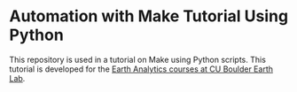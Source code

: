 # Automation with Make Tutorial Using Python
This repository is used in a tutorial on Make using Python scripts. This tutorial is developed for the <a href="https://www.earthdatascience.org" target="_blank">Earth Analytics courses at CU Boulder Earth Lab</a>. 
